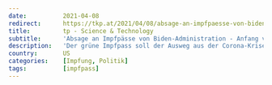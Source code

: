 ```yaml
---
date:          2021-04-08
redirect:      https://tkp.at/2021/04/08/absage-an-impfpaesse-von-biden-administration-anfang-vom-ende/
title:         tp - Science & Technology
subtitle:      'Absage an Impfpässe von Biden-Administration - Anfang vom Ende?'
description:   'Der grüne Impfpass soll der Ausweg aus der Corona-Krise sein. Es gibt ihn bereits in Israel, die EU-Kommission bereitet ihn vor und für Reisen nach Griechenland braucht man ihn angeblich auch. Aber der Plan hat einen herben Rückschlag erlebt dank einiger Gouverneure von US-Bundesstaaten und nun auch durch das Weiße Haus. Die Industrie, die die …'
country:       US
categories:    [Impfung, Politik]
tags:          [impfpass]
---
```

